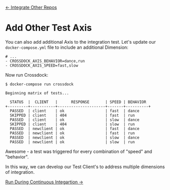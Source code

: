 [← Integrate Other Repos](integrate-other-repos.md)

# Add Other Test Axis

You can also add additional Axis to the integration test.
Let's update our `docker-compose.yml` file to include an additional Dimension:

```
# ...
- CROSSDOCK_AXIS_BEHAVIOR=dance,run
- CROSSDOCK_AXIS_SPEED=fast,slow
```

Now run Crossdock:

```
$ docker-compose run crossdock

Beginning matrix of tests...

  STATUS  |  CLIENT   |      RESPONSE       | SPEED | BEHAVIOR
+---------+-----------+---------------------+-------+----------+
  PASSED  | client    | ok                  | fast  | dance
  SKIPPED | client    | 404                 | fast  | run
  PASSED  | client    | ok                  | slow  | dance
  SKIPPED | client    | 404                 | slow  | run
  PASSED  | newclient | ok                  | fast  | dance
  PASSED  | newclient | ok                  | fast  | run
  PASSED  | newclient | ok                  | slow  | dance
  PASSED  | newclient | ok                  | slow  | run

```

Awesome - a test was triggered for every combination of "speed" and "behavior".

In this way, we can develop our Test Client's to address multiple dimensions of integration.

[Run During Continuous Integartion →](add-to-ci.md)
